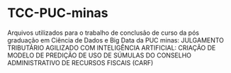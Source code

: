 # TCC-PUC-minas
Arquivos utilizados para o trabalho de conclusão de curso da pós graduação em Ciência de Dados e Big Data da PUC minas: JULGAMENTO TRIBUTÁRIO AGILIZADO COM INTELIGÊNCIA ARTIFICIAL: CRIAÇÃO DE MODELO DE PREDIÇÃO DE USO DE SÚMULAS DO CONSELHO ADMINISTRATIVO DE RECURSOS FISCAIS (CARF)
